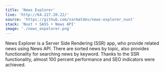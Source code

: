 ```yaml
---
title: 'News Explorer'
live: 'http://64.227.20.22/'
source: 'https://github.com/sarmatdev/news-explorer_nuxt'
stack: 'Nuxt • SASS • News API'
image: './news_expolorer.png'
---
```


News Explorer is a Server Side Rendering (SSR) app, who provide related news using News API. There are sorted news by topic, also provides functionality for searching news by keyword. Thanks to the SSR functionality, almost 100 percent performance and SEO indicators were achieved.
